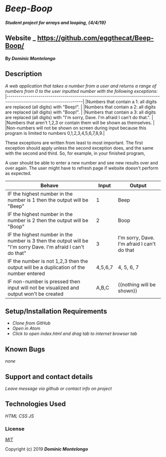 # _Beep-Boop_

#### _Student project for arrays and looping, {4/4/19}_

## Website _ https://github.com/eggthecat/Beep-Boop/

#### By _**Dominic Montelongo**_

## Description

_A web application that takes a number from a user and returns a range of numbers from 0 to the user inputted number with the following exceptions:_
|--------------------------------------------------------------------------------------------------------------------|
|Numbers that contain a 1: all digits are replaced (all digits) with "Beep!".                                        |
|Numbers that contain a 2: all digits are replaced (all digits) with "Boop!".                                        |
|Numbers that contain a 3: all digits are replaced (all digits) with "I'm sorry, Dave. I'm afraid I can't do that.". |
|Numbers that aren't 1,2,3 or contain them will be shown as themselves.                                              |
|Non-numbers will not be shown on screen during input because this program is limited to numbers 0,1,2,3,4,5,6,7,8,9.|

These exceptions are written from least to most important. The first exception should apply unless the second exception does, and the same with the second and third. So, for example, in your finished program,

A user should be able to enter a new number and see new results over and over again.  The user might have to refresh page if website doesn't perform as expected.

| Behave                                                                                                         | Input  | Output                                      |  
|----------------------------------------------------------------------------------------------------------------|--------|---------------------------------------------|
| IF the highest number in the number is 1 then the output will be "Beep"                                        | 1      | Beep                                        |   
| IF the highest number in the number is 2 then the output will be "Boop"                                        | 2      | Boop                                        |   
| IF the highest number in the number is 3 then the output will be "I'm sorry Dave.  I'm afraid I can't do that" | 3      | I'm sorry, Dave. I'm afraid I can't do that |  
| IF the number is not 1,2,3 then the output will be a duplication of the number entered                         | 4,5,6,7| 4, 5, 6, 7                                  |
| IF non-number is pressed then input will not be visualized and output won't be created                         | A,B,C  | ((nothing will be shown))                   |


## Setup/Installation Requirements

* _Clone from GitHub_
* _Open in Atom_
* _Click to open index.html and drag tab to internet browser tab_

## Known Bugs

_none_

## Support and contact details

_Leave message via github or contact info on project_

## Technologies Used

_HTML CSS JS_

### License

*[MIT](https://choosealicense.com/licenses/mit/)*

Copyright (c) 2019 **_Dominic Montelongo_**
